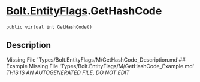 # [Bolt.EntityFlags](Types/Bolt.EntityFlags.md).GetHashCode
`public virtual int GetHashCode()`
## Description
Missing File 'Types/Bolt.EntityFlags/M/GetHashCode_Description.md'## Example
Missing File 'Types/Bolt.EntityFlags/M/GetHashCode_Example.md'
*THIS IS AN AUTOGENERATED FILE, DO NOT EDIT*
